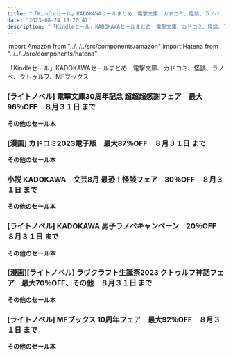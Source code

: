 ```yaml
---
title: "「Kindleセール」KADOKAWAセールまとめ　電撃文庫、カドコミ、怪談、ラノベ、クトゥルフ、MFブックス "
date: "2023-08-24 18:20:47"
description: "「Kindleセール」KADOKAWAセールまとめ　電撃文庫、カドコミ、怪談、ラノベ、クトゥルフ、MFブックス "
---
```

import Amazon from "../../../src/components/amazon"
import Hatena from "../../../src/components/hatena"

「Kindleセール」KADOKAWAセールまとめ　電撃文庫、カドコミ、怪談、ラノベ、クトゥルフ、MFブックス 




### [ライトノベル] 電撃文庫30周年記念 超超超感謝フェア　最大96％OFF　８月３１日 まで

<Amazon asin="B00O4QK3IK" />



<Amazon asin="B06XCCZD3M" />



<Amazon asin="B00GOO636G" />


**その他のセール本**

<Hatena src="https://kyukyunyorituryo.github.io/kindle_sale/html/20230831s34661.html" title=""/>


### [漫画] カドコミ2023電子版　最大87％OFF　８月３１日 まで

<Amazon asin="B09RSTRHBZ" />



<Amazon asin="B08VRJ4GXH" />



<Amazon asin="B07QJ24XH2" />


**その他のセール本**

<Hatena src="https://kyukyunyorituryo.github.io/kindle_sale/html/20230831s34676.html" title=""/>


### 小説 KADOKAWA　文芸8月 最恐！怪談フェア　30％OFF　８月３１日 まで

<Amazon asin="B0B92MCQWP" />



<Amazon asin="B009GPMSIC" />


<Amazon asin="B09FJ6YB79" />


**その他のセール本**

<Hatena src="https://kyukyunyorituryo.github.io/kindle_sale/html/20230831s34674.html" title=""/>


### [ライトノベル] KADOKAWA 男子ラノベキャンペーン　20％OFF　８月３１日 まで

<Amazon asin="B0CDNZ4ZB7" />


<Amazon asin="B0CDP1GYTH" />


<Amazon asin="B0CDNX3VBF" />

**その他のセール本**

<Hatena src="https://kyukyunyorituryo.github.io/kindle_sale/html/20230831s34672.html" title=""/>


### [漫画][ライトノベル] ラヴクラフト生誕祭2023 クトゥルフ神話フェア　最大70％OFF、その他　８月３１日 まで

<Amazon asin="B0BWH12SH7" />

<Amazon asin="B07FXJMDY6" />


<Amazon asin="B01MEGE4V8" />



**その他のセール本**

<Hatena src="https://kyukyunyorituryo.github.io/kindle_sale/html/20230831s34675.html" title=""/>


### [ライトノベル] MFブックス 10周年フェア　最大92％OFF　８月３１日 まで
<Amazon asin="B00I5BNXTQ" />


<Amazon asin="B00JXEFLSU" />


<Amazon asin="B01AXD9RPC" />




**その他のセール本**

<Hatena src="https://kyukyunyorituryo.github.io/kindle_sale/html/20230831s34606.html" title=""/>

